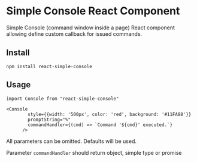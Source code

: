 # Simple Console React Component

Simple Console (command window inside a page) React component allowing define custom callback for issued commands.

## Install

```
npm install react-simple-console
```

## Usage

```
import Console from "react-simple-console"

<Console
        style={{width: '500px', color: 'red', background: '#11FA88'}}
        promptString="%"
        commandHandler={(cmd) => `Command '${cmd}' executed.`}
      />
```
All parameters can be omitted. Defaults will be used.

Parameter ```commandHandler``` should return object, simple type or promise
